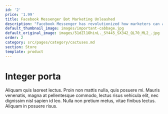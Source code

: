 ```yaml
---
id: '2'
price: '1.99'
title: Facebook Messenger Bot Marketing Unleashed
description: "Facebook Messenger has revolutionized how marketers can access and grow their audience.\_ \_ \_ \_ \_ \_ \_ \_ \_ \_ \_ \_ \_ \_ \_ \_ \_ \_ \_ \_ \_ \_ \_ \_ \_ \_ \_ \_ \_ \_ \_ \_ \_ \_ \_ \_ \_ \_ \_ \_ \_ \_ \_ \_ \_ \_ \_ \_ \_ \_ \_ \_ \_ \_ \_ \_ \_ \_ \_ \_ Whatever your installation is, Facebook Messenger is designed in such a way that it can be automated.\_ \_ \_ \_ \_ \_ \_ \_ \_ \_ \_ \_ \_ \_ \_ \_ \_ \_ \_ \_ \_ \_ \_ \_ \_ \_ \_ \_ \_ \_ \_ \_ \_ \_ \_ \_ \_ \_ \_ \_ \_ \_ \_ \_ \_ \_ \_ \_ \_ \_ \_ \_ \_ \_ \_ \_ \_ \_ \_ \_ \_With this step by step guide...You are going to understand the importance of Facebook Messenger bots. You will learn to take advantage of the Facebook Messenger platform automation features. You will understand how it can help your business."
default_thumbnail_image: images/important-cabbage.jpg
default_original_image: images/51dZl1OhinL._SY445_SX342_QL70_ML2_.jpg
order: 2
category: src/pages/category/cactuses.md
section: Store
template: product
---
```


# Integer porta

Aliquam quis laoreet lectus. Proin non mattis nulla, quis posuere mi. Mauris venenatis, magna at pellentesque commodo, lectus risus vehicula elit, nec dignissim nisl sapien id leo. Nulla non pretium metus, vitae finibus lectus. Aliquam in posuere risus.